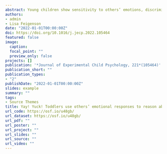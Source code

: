 ```yaml
---
abstract: Young children show sensitivity to others’ emotions, discriminating between facial expressions and using them to help guide their behavior. Beyond providing information about how others are feel- ing, emotional expressions also can support inferences about the non-social world. Here, in four experiments, we investigated 18- to 28-month-old children’s ability to use others’ emotional responses to reason about physical objects. We found that 24- to 26-month-old children successfully used an agent’s incongruent emotional responses (‘‘Yay! Yuck!”), but not congruent emotional responses (‘‘Yay! Wow!”) to infer the presence of multiple hidden objects (Experiment 1). When two different agents produced the incongruent emotional responses, children did not infer that multi- ple objects must be present (Experiment 2), implicating early recog- nition that different people can have different emotional reactions towards the same entity. Younger, 20-month-old children failed to use incongruent emotional responses to make inferences about hidden objects (Experiment 3), although they succeeded at using contrasting words in an otherwise identical task (‘‘A blick! A fep!”; Experiment 4). These results show that young children can use other people’s emotional responses to reason about the physical world—an ability that develops in the second year of life.
authors:
- admin
- Lisa Feigenson
date: "2022-01-01T00:00:00Z"
doi: https://doi.org/10.1016/j.jecp.2022.105464
featured: false
image:
  caption: 
  focal_point: ""
  preview_only: false
projects: []
publication: '*Journal of Experimental Child Psychology, 221*(105464)'
publication_short: ""
publication_types:
- "2"
publishDate: "2022-01-01T00:00:00Z"
slides: example
summary: ""
tags:
- Source Themes
title: Yay! Yuck! Toddlers use others’ emotional responses to reason about hidden objects
url_code: https://osf.io/u48gb/
url_dataset: https://osf.io/u48gb/
url_pdf: ""
url_poster: ""
url_project: ""
url_slides: ""
url_source: ""
url_video: ""
---
```

